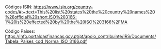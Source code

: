 Códigos ISIN: https://www.isin.org/country-codes/#:~:text=This%20list%20states%20the%20country%20names%20%28official%20short,ISO%203166-1%20is%20effected%20by%20the%20ISO%203166%2FMA

Código Países: https://info.portaldasfinancas.gov.pt/pt/apoio_contribuinte/IRS/Documents/Tabela_Paises_cod_Norma_ISO_3166.pdf